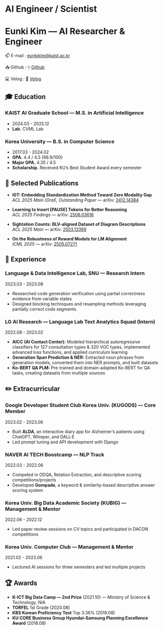 # AI Engineer / Scientist

<p align="center">
</p>

# Eunki Kim — AI Researcher & Engineer

📫 E-mail : eunkikim@kaist.ac.kr

📥 Github : 🖱 [Github](https://github.com/xuio-0528)

💻 Velog : 📎 [Velog](https://velog.io/@xuio)


## 🎓 **Education**

### KAIST AI Graduate School — M.S. in Artificial Intelligence
- 2024.03 - 2025.12
- **Lab.** CVML Lab

### Korea University — B.S. in Computer Science
- 2017.03 - 2024.02
- **GPA.** 4.4 / 4.5 (98.9/100) 
- **Major GPA.** 4.35 / 4.5
- **Scholarship.** Received KU’s Best Student Award every semester

## 📃 **Selected Publications**

- **I0T: Embedding Standardization Method Toward Zero Modality Gap**  
  *ACL 2025 Main (Oral), Outstanding Paper* — arXiv: [2412.14384](https://arxiv.org/abs/2412.14384)

- **Learning to Insert [PAUSE] Tokens for Better Reasoning**  
  *ACL 2025 Findings* — arXiv: [2506.03616](https://arxiv.org/abs/2506.03616)

- **Sightation Counts: BLV-aligned Dataset of Diagram Descriptions**  
  *ACL 2025 Main* — arXiv: [2503.13369](https://arxiv.org/abs/2503.13369)

- **On the Robustness of Reward Models for LM Alignment**  
  *ICML 2025* — arXiv: [2505.07271](https://arxiv.org/abs/2505.07271)


## 🏢 **Experience**

### Language & Data Intelligence Lab, SNU — Research Intern
2023.03 - 2023.08
- Researched code generation verification using partial correctness evidence from variable states
- Designed blocking techniques and resampling methods leveraging partially correct code segments

### LG AI Research — Language Lab Text Analytics Squad (Intern)
2022.08 - 2023.02
- **AICC (AI Contact Center):** Modeled hierarchical autoregressive classifiers for 127 consultation types & 320 VOC types, implemented advanced loss functions, and applied curriculum learning
- **Generation Span Prediction & NER:** Extracted noun phrases from generation models, converted them into NER prompts, and built datasets
- **Ko-BERT QA PLM:** Pre-trained and domain-adapted Ko-BERT for QA tasks, creating datasets from multiple sources


## ✏️ **Extracurricular**

### Google Developer Student Club Korea Univ. (KUGODS) — Core Member
2023.02 - 2023.06
- Built **ALDA**, an interactive diary app for Alzheimer’s patients using ChatGPT, Whisper, and DALL·E
- Led prompt tuning and API development with Django

### NAVER AI TECH Boostcamp — NLP Track
2022.03 - 2022.06
- Competed in ODQA, Relation Extraction, and descriptive scoring competitions/projects
- Developed **Gompada**, a keyword & similarity-based descriptive answer scoring system

### Korea Univ. Big Data Academic Society (KUBIG) — Management & Mentor
2022.06 - 2022.12
- Led paper review sessions on CV topics and participated in DACON competitions

### Korea Univ. Computer Club — Management & Mentor
2021.02 - 2023.06
- Lectured AI sessions for three semesters and led multiple projects


## 🏆 **Awards**

- **K-ICT Big Data Camp — 2nd Prize** (2021.10) — Ministry of Science & Technology, NIA
- **TORFEL** 1st Grade (2020.08)
- **KBS Korean Proficiency Test** Top 3.36% (2019.08)
- **KU CORE Business Group Hyundai–Samsung Planning Excellence Award** (2018.08)
